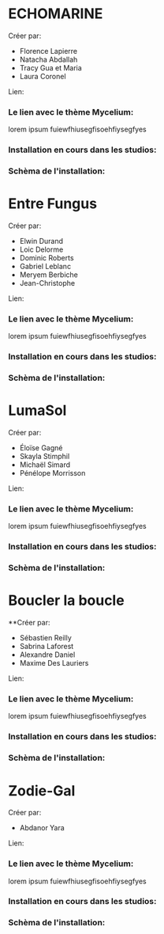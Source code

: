 # ECHOMARINE
Créer par: 
* Florence Lapierre
* Natacha Abdallah
* Tracy Gua et Maria 
* Laura Coronel

Lien:

<h3>Le lien avec le thème Mycelium:</h3>
lorem ipsum fuiewfhiusegfisoehfiysegfyes

<h3>Installation en cours dans les studios:</h3>

<h3>Schèma de l'installation:</h3>

# Entre Fungus
Créer par: 
  * Elwin Durand
  * Loic Delorme
  * Dominic Roberts
  * Gabriel Leblanc
  * Meryem Berbiche
  * Jean-Christophe

Lien:

<h3>Le lien avec le thème Mycelium:</h3>
lorem ipsum fuiewfhiusegfisoehfiysegfyes

<h3>Installation en cours dans les studios:</h3>

<h3>Schèma de l'installation:</h3>

# LumaSol
Créer par: 
  * Éloïse Gagné
  * Skayla Stimphil
  * Michaël Simard
  * Pénélope Morrisson

Lien:

<h3>Le lien avec le thème Mycelium:</h3>
lorem ipsum fuiewfhiusegfisoehfiysegfyes

<h3>Installation en cours dans les studios:</h3>

<h3>Schèma de l'installation:</h3>

# Boucler la boucle
**Créer par: 
  * Sébastien Reilly
  * Sabrina Laforest
  * Alexandre Daniel
  * Maxime Des Lauriers

Lien:

<h3>Le lien avec le thème Mycelium:</h3>
lorem ipsum fuiewfhiusegfisoehfiysegfyes

<h3>Installation en cours dans les studios:</h3>

<h3>Schèma de l'installation:</h3>

# Zodie-Gal
Créer par: 
  * Abdanor Yara

Lien:

<h3>Le lien avec le thème Mycelium:</h3>
lorem ipsum fuiewfhiusegfisoehfiysegfyes

<h3>Installation en cours dans les studios:</h3>

<h3>Schèma de l'installation:</h3>
